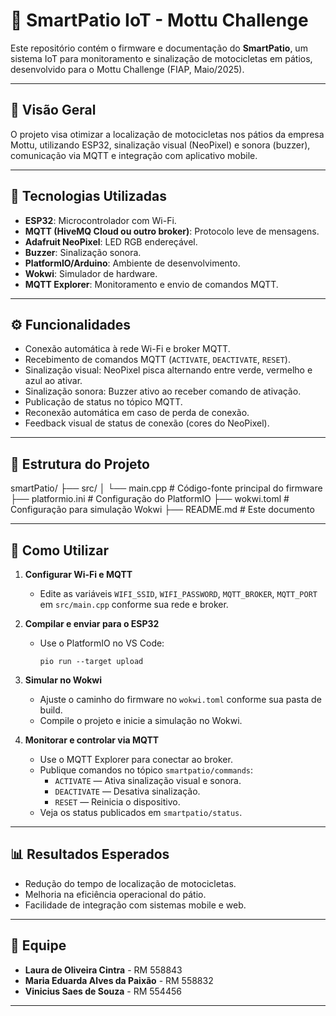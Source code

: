 # 🚦 SmartPatio IoT - Mottu Challenge

Este repositório contém o firmware e documentação do **SmartPatio**, um sistema IoT para monitoramento e sinalização de motocicletas em pátios, desenvolvido para o Mottu Challenge (FIAP, Maio/2025).

---

## 📌 Visão Geral

O projeto visa otimizar a localização de motocicletas nos pátios da empresa Mottu, utilizando ESP32, sinalização visual (NeoPixel) e sonora (buzzer), comunicação via MQTT e integração com aplicativo mobile.

---

## 🧰 Tecnologias Utilizadas

- **ESP32**: Microcontrolador com Wi-Fi.
- **MQTT (HiveMQ Cloud ou outro broker)**: Protocolo leve de mensagens.
- **Adafruit NeoPixel**: LED RGB endereçável.
- **Buzzer**: Sinalização sonora.
- **PlatformIO/Arduino**: Ambiente de desenvolvimento.
- **Wokwi**: Simulador de hardware.
- **MQTT Explorer**: Monitoramento e envio de comandos MQTT.

---

## ⚙️ Funcionalidades

- Conexão automática à rede Wi-Fi e broker MQTT.
- Recebimento de comandos MQTT (`ACTIVATE`, `DEACTIVATE`, `RESET`).
- Sinalização visual: NeoPixel pisca alternando entre verde, vermelho e azul ao ativar.
- Sinalização sonora: Buzzer ativo ao receber comando de ativação.
- Publicação de status no tópico MQTT.
- Reconexão automática em caso de perda de conexão.
- Feedback visual de status de conexão (cores do NeoPixel).

---

## 📁 Estrutura do Projeto
smartPatio/ 
├── src/ 
│ └── main.cpp # Código-fonte principal do firmware 
├── platformio.ini # Configuração do PlatformIO 
├── wokwi.toml # Configuração para simulação Wokwi 
├── README.md # Este documento

---

## 🚀 Como Utilizar

1. **Configurar Wi-Fi e MQTT**
   - Edite as variáveis `WIFI_SSID`, `WIFI_PASSWORD`, `MQTT_BROKER`, `MQTT_PORT` em `src/main.cpp` conforme sua rede e broker.

2. **Compilar e enviar para o ESP32**
   - Use o PlatformIO no VS Code:
     ```
     pio run --target upload
     ```

3. **Simular no Wokwi**
   - Ajuste o caminho do firmware no `wokwi.toml` conforme sua pasta de build.
   - Compile o projeto e inicie a simulação no Wokwi.

4. **Monitorar e controlar via MQTT**
   - Use o MQTT Explorer para conectar ao broker.
   - Publique comandos no tópico `smartpatio/commands`:
     - `ACTIVATE` — Ativa sinalização visual e sonora.
     - `DEACTIVATE` — Desativa sinalização.
     - `RESET` — Reinicia o dispositivo.
   - Veja os status publicados em `smartpatio/status`.

---

## 📊 Resultados Esperados

- Redução do tempo de localização de motocicletas.
- Melhoria na eficiência operacional do pátio.
- Facilidade de integração com sistemas mobile e web.

---

## 👥 Equipe

- **Laura de Oliveira Cintra** - RM 558843
- **Maria Eduarda Alves da Paixão** - RM 558832
- **Vinicius Saes de Souza** - RM 554456

---
